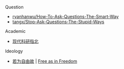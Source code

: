 
Question
- [ryanhanwu/How-To-Ask-Questions-The-Smart-Way](https://github.com/ryanhanwu/How-To-Ask-Questions-The-Smart-Way)
- [tangx/Stop-Ask-Questions-The-Stupid-Ways](https://github.com/tangx/Stop-Ask-Questions-The-Stupid-Ways)

Academic
- [现代科研指北](https://bookdown.org/yufree/sciguide/)

Ideology
- [若为自由故](https://jiayi-pan.gitbook.io/ruo-wei-zi-you-gu-free-as-in-freedom) | [Free as in Freedom](https://faifchs.github.io/)
